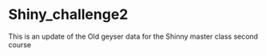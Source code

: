 # Shiny_challenge2
This is an update of the Old geyser data for the Shinny master class second course
